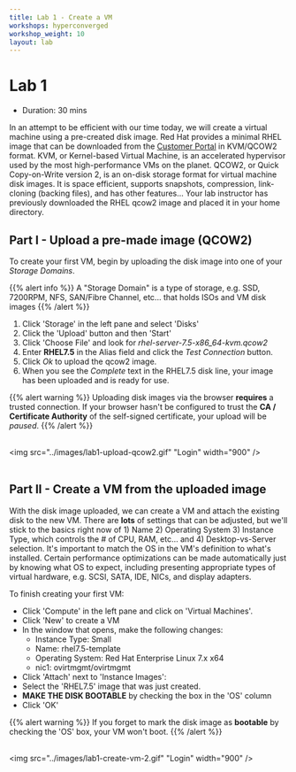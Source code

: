 ```yaml
---
title: Lab 1 - Create a VM
workshops: hyperconverged
workshop_weight: 10
layout: lab
---
```


# Lab 1

* Duration: 30 mins

In an attempt to be efficient with our time today, we will create a virtual
machine using a pre-created disk image.  Red Hat provides a minimal RHEL image
that can be downloaded from the [Customer Portal](https://access.redhat.com/downloads/content/69/ver=/rhel---7/7.6/x86_64/product-software)
in KVM/QCOW2 format.  KVM, or Kernel-based Virtual Machine, is an accelerated
hypervisor used by the most high-performance VMs on the planet.  QCOW2, or
Quick Copy-on-Write version 2, is an on-disk storage format for virtual
machine disk images.  It is space efficient, supports snapshots, compression,
link-cloning (backing files), and has other features...  Your lab instructor
has previously downloaded the RHEL qcow2 image and placed it in your home directory.

## Part I - Upload a pre-made image (QCOW2)

To create your first VM, begin by uploading the disk image into one of your *Storage Domains*.

{{% alert info %}}
A "Storage Domain" is a type of storage, e.g. SSD, 7200RPM,
NFS, SAN/Fibre Channel, etc... that holds ISOs and VM disk images
{{% /alert %}}

1. Click 'Storage' in the left pane and select 'Disks'
2. Click the 'Upload' button and then 'Start'
3. Click 'Choose File' and look for *rhel-server-7.5-x86_64-kvm.qcow2*
4. Enter **RHEL7.5** in the Alias field and click the *Test Connection* button.
5. Click *Ok* to upload the qcow2 image.
6. When you see the *Complete* text in the RHEL7.5 disk line, your image has been uploaded and is ready for use.

{{% alert warning %}}
Uploading disk images via the browser **requires** a trusted connection.
 If your browser hasn't be configured to trust the **CA / Certificate Authority** of the self-signed
 certificate, your upload will be *paused*.
{{% /alert %}}

<br><img src="../images/lab1-upload-qcow2.gif" "Login" width="900" /><br><br>

## Part II - Create a VM from the uploaded image

With the disk image uploaded, we can create a VM and attach the existing disk
 to the new VM.  There are **lots** of settings that can be adjusted, but
 we'll stick to the basics right now of 1) Name 2) Operating System
 3) Instance Type, which controls the # of CPU, RAM, etc... and
 4) Desktop-vs-Server selection.
 It's important to match the OS in the VM's definition to what's installed.
 Certain performance optimizations can be made automatically just by knowing
 what OS to expect, including presenting appropriate types of virtual
 hardware, e.g. SCSI, SATA, IDE, NICs, and display adapters.

To finish creating your first VM:

- Click 'Compute' in the left pane and click on 'Virtual Machines'.
- Click 'New' to create a VM
- In the window that opens, make the following changes:
  - Instance Type:	Small
  - Name:		rhel7.5-template
  - Operating System:   Red Hat Enterprise Linux 7.x x64
  - nic1:		ovirtmgmt/ovirtmgmt
- Click 'Attach' next to 'Instance Images':
- Select the 'RHEL7.5' image that was just created.
- **MAKE THE DISK BOOTABLE** by checking the box in the 'OS' column
- Click 'OK'

{{% alert warning %}}
If you forget to mark the disk image as **bootable** by checking the 'OS' box, your VM won't boot.
{{% /alert %}}

<br><img src="../images/lab1-create-vm-2.gif" "Login" width="900" /><br><br>
